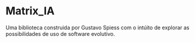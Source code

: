 # Matrix_IA

Uma biblioteca construida por Gustavo Spiess com o intúito de explorar as possibilidades de uso de software evolutivo.
